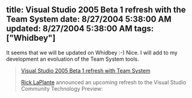 title: Visual Studio 2005 Beta 1 refresh with the Team System
date: 8/27/2004 5:38:00 AM
updated: 8/27/2004 5:38:00 AM
tags: ["Whidbey"]
---
It seems that we will be updated on Whidbey :-) Nice. I will add to my development an evoluation of the Team System tools.

> [Visual Studio 2005 Beta 1 refresh with Team System](http://www.activewin.com/awin/comments.asp?HeadlineIndex=25951)
> 
> [Rick LaPlante](http://blogs.msdn.com/rickla/) announced an upcoming refresh to the Visual Studio Community Technology Preview:
